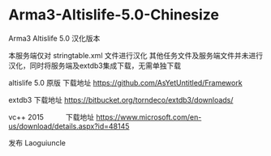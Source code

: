 # Arma3-Altislife-5.0-Chinesize

Arma3 Altislife 5.0 汉化版本 

本服务端仅对 stringtable.xml 文件进行汉化 其他任务文件及服务端文件并未进行汉化，同时将服务端及extdb3集成下载，无需单独下载

altislife 5.0 原版   下载地址 https://github.com/AsYetUntitled/Framework

extdb3               下载地址 https://bitbucket.org/torndeco/extdb3/downloads/

vc++ 2015            下载地址 https://www.microsoft.com/en-us/download/details.aspx?id=48145





发布 Laoguiuncle

